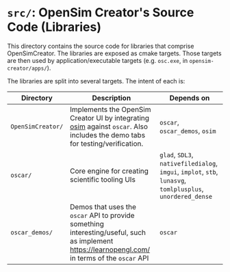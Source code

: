 # `src/`: OpenSim Creator's Source Code (Libraries)

This directory contains the source code for libraries that comprise OpenSimCreator. The
libraries are exposed as cmake targets. Those targets are then used by application/executable
targets (e.g. `osc.exe`, in `opensim-creator/apps/`).

The libraries are split into several targets. The intent of each is:

| Directory | Description | Depends on |
| - | - | - |
| `OpenSimCreator/` | Implements the OpenSim Creator UI by integrating [osim](https://github.com/ComputationalBiomechanicsLab/osim) against `oscar`. Also includes the demo tabs for testing/verification. | `oscar`, `oscar_demos`, `osim` |
| `oscar/` | Core engine for creating scientific tooling UIs | `glad`, `SDL3`, `nativefiledialog`, `imgui`, `implot`, `stb`, `lunasvg`, `tomlplusplus`, `unordered_dense` |
| `oscar_demos/` | Demos that uses the `oscar` API to provide something interesting/useful, such as implement https://learnopengl.com/ in terms of the `oscar` API | `oscar` |
